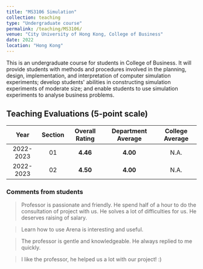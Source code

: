 ```yaml
---
title: "MS3106 Simulation"
collection: teaching
type: "Undergraduate course"
permalink: /teaching/MS3106/
venue: "City University of Hong Kong, College of Business"
date: 2022
location: "Hong Kong"
---
```


This is an undergraduate course for students in College of Business. It will provide students with methods and procedures involved in the planning, design, implementation, and interpretation of computer simulation experiments;
develop students' abilities in constructing simulation experiments of moderate size; and enable students to use simulation experiments to analyse business problems.


## Teaching Evaluations (5-point scale)


Year | Section | Overall Rating | Department Average | College Average
:---: | :---: | :---: | :---: | :---:
2022-2023 | 01 | **4.46** | **4.00** | N.A.
2022-2023 | 02 | **4.50** | **4.00** | N.A.

### Comments from students
> Professor is passionate and friendly. He spend half of a hour to do the consultation of project with us. He solves a lot of difficulties for us. He deserves raising of salary.

> Learn how to use Arena is interesting and useful.

> The professor is gentle and knowledgeable. He always replied to me quickly.

>  I like the professor, he helped us a lot with our project! :)
